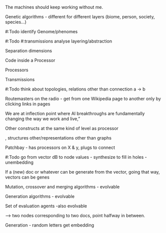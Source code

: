 The machines should keep working without me.

Genetic algorithms - different for different layers (biome, person, society, species...)

#:Todo identify Genome/phenomes

#:Todo #:transmissions analyse layering/abstraction

Separation dimensions

Code inside a Processor

Processors 

Transmissions 

#:Todo think about topologies, relations other than connection a -> b

Routemasters on the radio - get from one Wikipedia page to another only by clicking links in pages

We are at inflection point where AI breakthroughs are fundamentally changing the way we work and live,”

Other constructs at the same kind of level as processor

,  structures other/representations other than graphs

Patchbay - has processors on X & y, plugs to connect

#:Todo go from vector dB to node values - synthesize to fill in holes -unembedding 

If a (new) doc or whatever can be generate from the vector, going that way, vectors can be genes

Mutation, crossover and merging algorithms - evolvable

Generation algorithms - evolvable

Set of evaluation agents -also evolvable

--> two  nodes corresponding to two docs, point halfway in between. 

Generation - random letters get embedding


